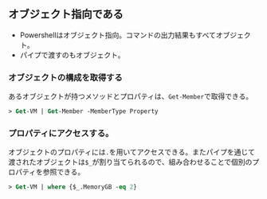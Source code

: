 オブジェクト指向である
----

* Powershellはオブジェクト指向。コマンドの出力結果もすべてオブジェクト。
* パイプで渡すのもオブジェクト。

### オブジェクトの構成を取得する

あるオブジェクトが持つメソッドとプロパティは、`Get-Member`で取得できる。

```ps
> Get-VM | Get-Member -MemberType Property
```

### プロパティにアクセスする。

オブジェクトのプロパティには`.`を用いてアクセスできる。またパイプを通じて渡されたオブジェクトは`$_`が割り当てられるので、組み合わせることで個別のプロパティを参照できる。

```ps
> Get-VM | where {$_.MemoryGB -eq 2}
```
